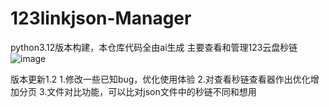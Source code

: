 # 123linkjson-Manager
python3.12版本构建，本仓库代码全由ai生成
主要查看和管理123云盘秒链
![image](https://github.com/user-attachments/assets/0543befb-d6c4-409d-8c30-50c192680098)

版本更新1.2
1.修改一些已知bug，优化使用体验
2.对查看秒链查看器作出优化增加分页
3.文件对比功能，可以比对json文件中的秒链不同和想用

